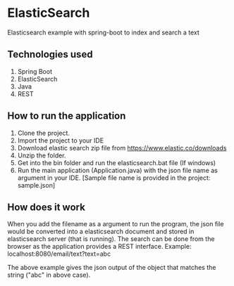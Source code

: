 # ElasticSearch
Elasticsearch example with spring-boot to index and search a text


## Technologies used

1. Spring Boot
2. ElasticSearch
3. Java
4. REST

## How to run the application
1. Clone the project.
2. Import the project to your IDE
3. Download elastic search zip file from https://www.elastic.co/downloads
4. Unzip the folder.
5. Get into the bin folder and run the elasticsearch.bat file (If windows)
6. Run the main application (Application.java) with the json file name as argument in your IDE.
[Sample file name is provided in the project: sample.json]


## How does it work

When you add the filename as a argument to run the program, the json file would be converted into a elasticsearch document and 
stored in elasticsearch server (that is running). The search can be done from the browser as the application provides a REST interface.
Example: localhost:8080/email/text?text=abc

The above example gives the json output of the object that matches the string ("abc" in above case).
